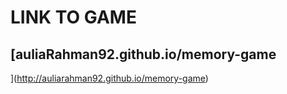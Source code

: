 # LINK TO GAME
## [auliaRahman92.github.io/memory-game
](http://auliarahman92.github.io/memory-game)

